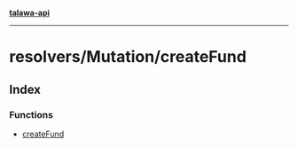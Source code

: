 [**talawa-api**](../../../README.md)

***

# resolvers/Mutation/createFund

## Index

### Functions

- [createFund](functions/createFund.md)
